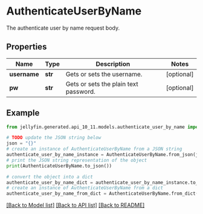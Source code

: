 # AuthenticateUserByName

The authenticate user by name request body.

## Properties

Name | Type | Description | Notes
------------ | ------------- | ------------- | -------------
**username** | **str** | Gets or sets the username. | [optional] 
**pw** | **str** | Gets or sets the plain text password. | [optional] 

## Example

```python
from jellyfin.generated.api_10_11.models.authenticate_user_by_name import AuthenticateUserByName

# TODO update the JSON string below
json = "{}"
# create an instance of AuthenticateUserByName from a JSON string
authenticate_user_by_name_instance = AuthenticateUserByName.from_json(json)
# print the JSON string representation of the object
print(AuthenticateUserByName.to_json())

# convert the object into a dict
authenticate_user_by_name_dict = authenticate_user_by_name_instance.to_dict()
# create an instance of AuthenticateUserByName from a dict
authenticate_user_by_name_from_dict = AuthenticateUserByName.from_dict(authenticate_user_by_name_dict)
```
[[Back to Model list]](../README.md#documentation-for-models) [[Back to API list]](../README.md#documentation-for-api-endpoints) [[Back to README]](../README.md)


